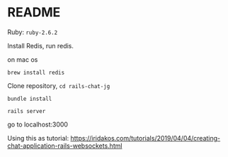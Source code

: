 # README

Ruby: ```ruby-2.6.2```

Install Redis, run redis.

on mac os

```brew install redis```

Clone repository, ```cd rails-chat-jg```

```bundle install```

```rails server```

go to localhost:3000


Using this as tutorial: https://iridakos.com/tutorials/2019/04/04/creating-chat-application-rails-websockets.html
